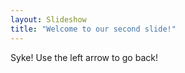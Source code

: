 ```yaml
---
layout: Slideshow
title: "Welcome to our second slide!"
---
```

Syke!
Use the left arrow to go back!
